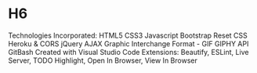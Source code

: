 # H6

Technologies Incorporated:
HTML5
CSS3
Javascript
Bootstrap
Reset CSS
Heroku & CORS
jQuery
AJAX
Graphic Interchange Format - GIF
GIPHY API
GitBash
Created with Visual Studio Code
  Extensions: Beautify, ESLint, Live Server, TODO Highlight, Open In Browser, View In Browser
